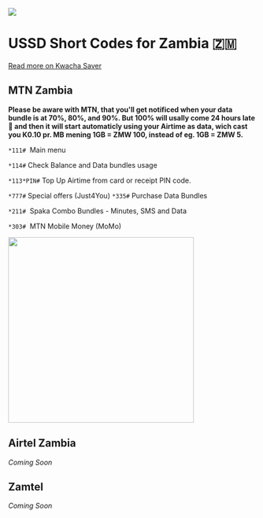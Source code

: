 <a href="https://kwacha.webflow.io?from=github.com" target="_blank" alt="Kwacha Saver 🇿🇲"><img src="https://kwacha.vejnoe.dk/kwacha-saver-github"></a>

# USSD Short Codes for Zambia 🇿🇲

[Read more on Kwacha Saver](https://kwacha.webflow.io)

## MTN Zambia

**Please be aware with MTN, that you'll get notificed when your data bundle is at 70%, 80%, and 90%. But 100% will usally come 24 hours late 🤔 and then it will start automaticly using your Airtime as data, wich cast you K0.10 pr. MB mening 1GB = ZMW 100, instead of eg. 1GB = ZMW 5.**

``*111#``  Main menu

``*114#``  Check Balance and Data bundles usage

``*113*PIN#``  Top Up Airtime from card or receipt PIN code.

``*777#``  Special offers (Just4You)
``*335#``  Purchase Data Bundles

``*211#``  Spaka Combo Bundles - Minutes, SMS and Data

``*303#``  MTN Mobile Money (MoMo)

<a href="https://kwacha.vejnoe.dk/ussd/MTN.vcf" target="_blank"><img src="https://kwacha.vejnoe.dk/ussd/mtn-vcard-download-button.png" width="377"></a>

## Airtel Zambia

_Coming Soon_

## Zamtel

_Coming Soon_
